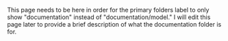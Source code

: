 This page needs to be here in order for the primary folders label to only show "documentation" instead of "documentation/model." I will edit this page later to provide a brief description of what the documentation folder is for. 
